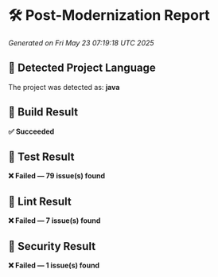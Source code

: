 # 🛠️ Post-Modernization Report
_Generated on Fri May 23 07:19:18 UTC 2025_

## 🧠 Detected Project Language
The project was detected as: **java**

## 🔹 Build Result
**✅ Succeeded**

## 🔹 Test Result
**❌ Failed — 79 issue(s) found**

## 🔹 Lint Result
**❌ Failed — 7 issue(s) found**

## 🔹 Security Result
**❌ Failed — 1 issue(s) found**


